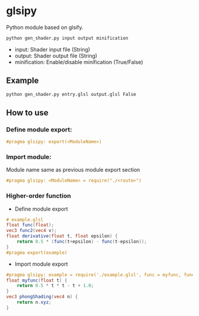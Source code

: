 # glsipy
Python module based on glsify.
```bash
python gen_shader.py input output minification
```
- input: Shader input file (String)
- output: Shader output file (String)
- minification: Enable/disable minification (True/False)

## Example
```bash
python gen_shader.py entry.glsl output.glsl False
```

## How to use

### Define module export:
```glsl
#pragma glsipy: export(<ModuleName>)
```

### Import module:
Module name same as previous module export section
```glsl
#pragma glsipy: <ModuleName> = require("./<route>")
```

### Higher-order function
- Define module export
```glsl
# example.glsl
float func(float);
vec3 func2(vec4 v);
float derivative(float t, float epsilon) {
	return 0.5 * (func(t+epsilon) - func(t-epsilon));
}
#pragma export(example)
```
- Import module export
```glsl
#pragma glsipy: example = require('./example.glsl', func = myfunc, func2 = phongShading)
float myfunc(float t) {
	return 0.5 * t * t - t + 1.0;
}
vec3 phongShading(vec4 n) {
	return n.xyz;
}
```